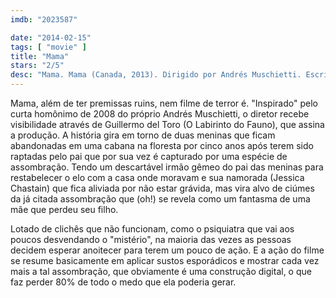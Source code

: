 ```yaml
---
imdb: "2023587"

date: "2014-02-15"
tags: [ "movie" ]
title: "Mama"
stars: "2/5"
desc: "Mama. Mama (Canada, 2013). Dirigido por Andrés Muschietti. Escrito por Andrés Muschietti, Barbara Muschietti, Neil Cross, Andrés Muschietti, Barbara Muschietti. Com Jessica Chastain, Nikolaj Coster-Waldau, Megan Charpentier, Isabelle Nélisse, Daniel Kash, Javier Botet, Jane Moffat, Morgan McGarry, David Fox."
---
```

Mama, além de ter premissas ruins, nem filme de terror é. "Inspirado" pelo curta homônimo de 2008 do próprio Andrés Muschietti, o diretor recebe visibilidade através de Guillermo del Toro (O Labirinto do Fauno), que assina a produção. A história gira em torno de duas meninas que ficam abandonadas em uma cabana na floresta por cinco anos após terem sido raptadas pelo pai que por sua vez é capturado por uma espécie de assombração. Tendo um descartável irmão gêmeo do pai das meninas para restabelecer o elo com a casa onde moravam e sua namorada (Jessica Chastain) que fica aliviada por não estar grávida, mas vira alvo de ciúmes da já citada assombração que (oh!) se revela como um fantasma de uma mãe que perdeu seu filho.

Lotado de clichês que não funcionam, como o psiquiatra que vai aos poucos desvendando o "mistério", na maioria das vezes as pessoas decidem esperar anoitecer para terem um pouco de ação. E a ação do filme se resume basicamente em aplicar sustos esporádicos e mostrar cada vez mais a tal assombração, que obviamente é uma construção digital, o que faz perder 80% de todo o medo que ela poderia gerar.
